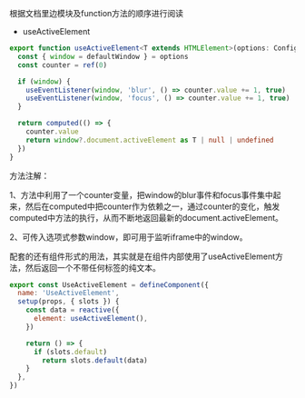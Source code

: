 根据文档里边模块及function方法的顺序进行阅读

- useActiveElement

````typescript
export function useActiveElement<T extends HTMLElement>(options: ConfigurableWindow = {}) {
  const { window = defaultWindow } = options
  const counter = ref(0)

  if (window) {
    useEventListener(window, 'blur', () => counter.value += 1, true)
    useEventListener(window, 'focus', () => counter.value += 1, true)
  }

  return computed(() => {
    counter.value
    return window?.document.activeElement as T | null | undefined
  })
}
````

方法注解：

1、方法中利用了一个counter变量，把window的blur事件和focus事件集中起来，然后在computed中把counter作为依赖之一，通过counter的变化，触发computed中方法的执行，从而不断地返回最新的document.activeElement。

2、可传入选项式参数window，即可用于监听iframe中的window。

配套的还有组件形式的用法，其实就是在组件内部使用了useActiveElement方法，然后返回一个不带任何标签的纯文本。

````javascript
export const UseActiveElement = defineComponent({
  name: 'UseActiveElement',
  setup(props, { slots }) {
    const data = reactive({
      element: useActiveElement(),
    })

    return () => {
      if (slots.default)
        return slots.default(data)
    }
  },
})
````



